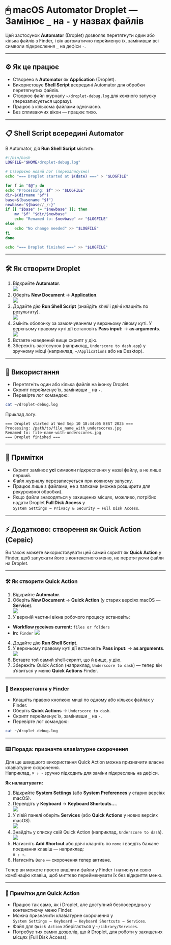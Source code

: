 # 🖱 macOS Automator Droplet — Замінює `_` на `-` у назвах файлів

Цей застосунок **Automator** (Droplet) дозволяє перетягнути один або кілька файлів з Finder, і він автоматично перейменує їх, замінивши всі символи підкреслення `_` на дефіси `-`.

---

## ⚙ Як це працює

- Створено в **Automator** як **Application** (Droplet).
- Використовує **Shell Script** всередині Automator для обробки перетягнутих файлів.
- Створює файл журналу `~/droplet-debug.log` для кожного запуску (перезаписується щоразу).
- Працює з кількома файлами одночасно.
- Без спливаючих вікон — працює тихо.

---

## 📋 Shell Script всередині Automator

В Automator, дія **Run Shell Script** містить:

```bash
#!/bin/bash
LOGFILE="$HOME/droplet-debug.log"

# Створюємо новий лог (перезаписуємо)
echo "=== Droplet started at $(date) ===" > "$LOGFILE"

for f in "$@"; do
echo "Processing: $f" >> "$LOGFILE"
dir=$(dirname "$f")
base=$(basename "$f")
newbase="${base//_/-}"
if [[ "$base" != "$newbase" ]]; then
    mv "$f" "$dir/$newbase"
    echo "Renamed to: $newbase" >> "$LOGFILE"
else
    echo "No change needed" >> "$LOGFILE"
fi
done

echo "=== Droplet finished ===" >> "$LOGFILE"
```

---

## 🛠 Як створити Droplet

1. Відкрийте **Automator**.  
![](../img/automator-icon.jpg)
2. Оберіть **New Document** → **Application**.  
![](../img/automator_application_create.jpg)
3. Додайте дію **Run Shell Script** (знайдіть *shell* і двічі клацніть по результату).  
![](../img/automator_shell_script.jpg)
4. Змініть оболонку за замовчуванням у верхньому лівому куті. У верхньому правому куті дії встановіть **Pass input:** → **as arguments**.  
![](../img/automator_shell.jpg)
5. Вставте наведений вище скрипт у дію.  
6. Збережіть застосунок (наприклад, `Underscore to dash.app`) у зручному місці (наприклад, `~/Applications` або на Desktop).  

---

## 🚀 Використання

- Перетягніть один або кілька файлів на іконку Droplet.  
- Скрипт перейменує їх, замінивши `_` на `-`.  
- Перевірте лог командою:  

```bash
cat ~/droplet-debug.log
```

Приклад логу:  

```
=== Droplet started at Wed Sep 10 18:44:05 EEST 2025 ===
Processing: /path/to/file_name_with_underscores.jpg
Renamed to: file-name-with-underscores.jpg
=== Droplet finished ===
```

---

## 📌 Примітки

- Скрипт замінює **усі** символи підкреслення у назві файлу, а не лише перший.  
- Файл журналу перезаписується при кожному запуску.  
- Працює лише з файлами, не з папками (можна розширити для рекурсивної обробки).  
- Якщо файли знаходяться у захищених місцях, можливо, потрібно надати Droplet **Full Disk Access** у  
`System Settings → Privacy & Security → Full Disk Access`.

---

## ⚡ Додатково: створення як Quick Action (Сервіс)

Ви також можете використовувати цей самий скрипт як **Quick Action** у Finder, щоб запускати його з контекстного меню, не перетягуючи файли на Droplet.

---

### 🛠 Як створити Quick Action

1. Відкрийте **Automator**.  
2. Оберіть **New Document** → **Quick Action** (у старих версіях macOS — **Service**).  
![](../img/automator_services.jpg)
3. У верхній частині вікна робочого процесу встановіть:
 - **Workflow receives current:** `files or folders`
 - **in:** `Finder`
![](../img/automator_files.jpg)
4. Додайте дію **Run Shell Script**.  
5. У верхньому правому куті дії встановіть **Pass input:** → **as arguments**.  
![](../img/automator_arguments_2.jpg)
6. Вставте той самий shell‑скрипт, що й вище, у дію.  
7. Збережіть Quick Action (наприклад, `Underscore to dash`) — тепер він з’явиться у меню **Quick Actions** Finder.

---

### 🚀 Використання у Finder

- Клацніть правою кнопкою миші по одному або кількох файлах у Finder.  
- Оберіть **Quick Actions** → `Underscore to dash`.  
- Скрипт перейменує їх, замінивши `_` на `-`.  
- Перевірте лог командою:

```bash
cat ~/droplet-debug.log
```

---

### ⌨️ Порада: призначте клавіатурне скорочення

Для ще швидшого використання Quick Action можна призначити власне клавіатурне скорочення.  
Наприклад, `⌘ ⇧ -` зручно підходить для заміни підкреслень на дефіси.

**Як налаштувати:**

1. Відкрийте **System Settings** (або **System Preferences** у старих версіях macOS).
2. Перейдіть у **Keyboard** → **Keyboard Shortcuts…**.  
![](../img/automator_system_settings.jpg)
3. У лівій панелі оберіть **Services** (або **Quick Actions** у нових версіях macOS).  
![](../img/automator_system_settings_services.jpg)
4. Знайдіть у списку свій Quick Action (наприклад, `Underscore to dash`).  
![](../img/automator_system_settings_shortcut.jpg)
5. Натисніть **Add Shortcut** або двічі клацніть по `none` і введіть бажане поєднання клавіш — наприклад:  
 **`⌘ ⇧ -`**.
6. Натисніть `Done` — скорочення тепер активне.

Тепер ви можете просто виділити файли у Finder і натиснути свою комбінацію клавіш, щоб миттєво перейменувати їх без відкриття меню.

---

### 📌 Примітки для Quick Action

- Працює так само, як і Droplet, але доступний безпосередньо у контекстному меню Finder.  
- Можна призначити клавіатурне скорочення у  
`System Settings → Keyboard → Keyboard Shortcuts → Services`.  
- Файл для `Quick Action` зберігається у `~/Library/Services`.  
- Потребує тих самих дозволів, що й Droplet, для роботи у захищених місцях (Full Disk Access).
